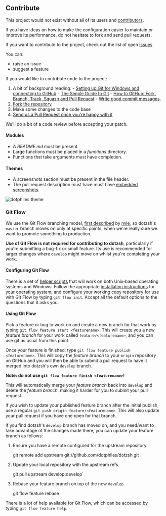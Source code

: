 Contribute
----------

This project would not exist without all of its users and [contributors][14].

If you have ideas on how to make the configuration easier to maintain or
improve its performance, do not hesitate to fork and send pull requests.

If you want to contribute to the project, check out the list of open [issues][13]

You can:

 - raise an issue
 - suggest a feature

If you would like to contribute code to the project:

  1. A bit of background reading:
    - [Setting up Git for Windows and connecting to GitHub][2]
    - [The Simple Guide to Git][3]
    - [How to GitHub: Fork, Branch, Track, Squash and Pull Request][11]
    - [Write good commit messages][10].
  2. [Fork the repository][4]
  3. Make some changes to the code base
  4. [Send us a Pull Request once you're happy with it][5]

We'll do a bit of a code review before accepting your patch.

#### Modules

   - A *README.md* must be present.
   - Large functions must be placed in a *functions* directory.
   - Functions that take arguments must have completion.

#### Themes

   - A screenshots section must be present in the file header.
   - The pull request description must have must have [embedded
     screenshots][12].

  ![dotphiles theme][1]

### Git Flow

We use the Git Flow branching model, [first described][6] by [nvie][7],
so dotzsh's `master` branch moves on only at specific points, when we're
really sure we want to promote something to production.

**Use of Git Flow is not required for contributing to dotzsh**, particularly
if you're submitting a bug-fix or small feature.  Its use is recommended for
larger changes where `develop` might move on whilst you're completing your work.

#### Configuring Git Flow

There is a set of [helper scripts][8] that will work on both Unix-based
operating systems and Windows.  Follow the appropriate
[installation instructions][9] for your operating system, and configure your
working copy repository for use with Git Flow by typing `git flow init`.
Accept all the default options to the questions that it asks you.

#### Using Git Flow

Pick a feature or bug to work on and create a new branch for that work by
typing `git flow feature start <featurename>`.  This will create you a new
*feature branch* for your work called `feature/<featurename>`, and you can use
git as usual from this point.

Once your feature is finished, type `git flow feature publish <featurename>`.
This will copy the *feature branch* to your `origin` repository on GitHub and
you will then be able to submit a pull request to have it merged into dotzsh's
own `develop` branch.

**Note: do not use `git flow feature finish <featurename>`!**

This will automatically merge your *feature branch* back into `develop` and
delete the *feature branch*, making it harder for you to submit your pull
request.

If you wish to update your published feature branch after the initial publish,
use a regular `git push origin feature/<featurename>`.  This will also update
your pull request if you have one open for that branch.

If you find dotzsh's `develop` branch has moved on, and you need/want to take
advantage of the changes made there, you can update your feature branch as
follows:

  1. Ensure you have a remote configured for the upstream repository.

       git remote add upstream git://github.com/dotphiles/dotzsh.git

  2. Update your local repository with the upstream refs.

        git pull upstream develop:develop`

  3. Rebase your feature branch on top of the new `develop`.

        git flow feature rebase <featurename>

There is a lot of help available for Git Flow, which can be accessed by typing
`git flow feature help`.

[1]: https://raw.github.com/dotphiles/dotzsh/master/themes/dotphiles/screenshots/dotphiles.png "dotphiles theme"
[2]: http://help.github.com/win-set-up-git/
[3]: http://rogerdudler.github.com/git-guide/
[4]: http://help.github.com/fork-a-repo/
[5]: http://help.github.com/send-pull-requests/
[6]: http://nvie.com/posts/a-successful-git-branching-model/
[7]: http://www.twitter.com/nvie
[8]: https://github.com/nvie/gitflow
[9]: https://github.com/nvie/gitflow/wiki/Installation
[10]: http://tbaggery.com/2008/04/19/a-note-about-git-commit-messages.html
[11]: https://help.github.com/articles/using-pull-requests
[12]: http://daringfireball.net/projects/markdown/syntax#img
[13]: https://github.com/dotphiles/dotzsh/issues
[14]: https://github.com/dotphiles/dotzsh/contributors

